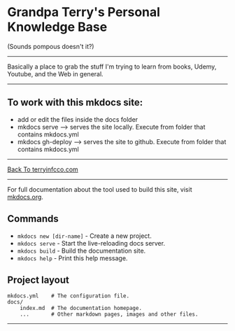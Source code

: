 # Grandpa Terry's Personal Knowledge Base

(Sounds pompous doesn't it?)

----

Basically a place to grab the stuff I'm trying to learn from books, Udemy, Youtube, and the Web in general.

----

## To work with this mkdocs site:

* add or edit the files inside the docs folder
* mkdocs serve --> serves the site locally. Execute from folder that contains mkdocs.yml
* mkdocs gh-deploy --> serves the site to github. Execute from folder that contains mkdocs.yml

----

[Back To terryinfcco.com](https://terryinfcco.com)

----

For full documentation about the tool used to build this site, visit [mkdocs.org](https://mkdocs.org).

## Commands

* `mkdocs new [dir-name]` - Create a new project.
* `mkdocs serve` - Start the live-reloading docs server.
* `mkdocs build` - Build the documentation site.
* `mkdocs help` - Print this help message.

## Project layout

    mkdocs.yml    # The configuration file.
    docs/
        index.md  # The documentation homepage.
        ...       # Other markdown pages, images and other files.

----
